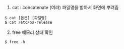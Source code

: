 1. cat : concatenate (여러) 파일명을 받아서 화면에 뿌려줌
```linux
$ cat [옵션] [파일명]
$ cat /etc/os-release
```

2. free 메모리 상태 확인

```linux
$ free -h
```
